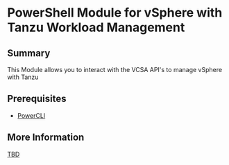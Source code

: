 # PowerShell Module for vSphere with Tanzu Workload Management

## Summary

This Module allows you to interact with the VCSA API's to manage vSphere with Tanzu

## Prerequisites

* [PowerCLI](https://code.vmware.com/web/tool/12.0.0/vmware-powercli)

## More Information

[TBD](https://davidstamen.com)